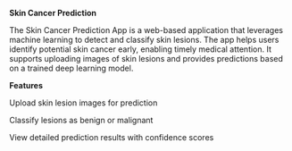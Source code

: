 **Skin Cancer Prediction**

The Skin Cancer Prediction App is a web-based application that leverages machine learning to detect and classify skin lesions. The app helps users identify potential skin cancer early, enabling timely medical attention. It supports uploading images of skin lesions and provides predictions based on a trained deep learning model.

**Features**

Upload skin lesion images for prediction

Classify lesions as benign or malignant

View detailed prediction results with confidence scores



